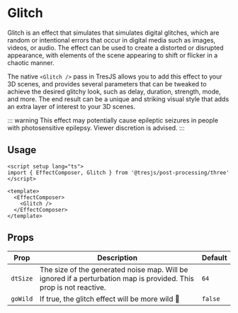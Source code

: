 # Glitch

<DocsDemo>
  <GlitchTreeDemo />
</DocsDemo>

Glitch is an effect that simulates that simulates digital glitches, which are random or intentional errors that occur in digital media such as images, videos, or audio. The effect can be used to create a distorted or disrupted appearance, with elements of the scene appearing to shift or flicker in a chaotic manner.

The native `<Glitch />` pass in TresJS allows you to add this effect to your 3D scenes, and provides several parameters that can be tweaked to achieve the desired glitchy look, such as delay, duration, strength, mode, and more. The end result can be a unique and striking visual style that adds an extra layer of interest to your 3D scenes.

::: warning
This effect may potentially cause epileptic seizures in people with photosensitive epilepsy. Viewer discretion is advised.
:::

## Usage

```vue
<script setup lang="ts">
import { EffectComposer, Glitch } from '@tresjs/post-processing/three'
</script>

<template>
  <EffectComposer>
    <Glitch />
  </EffectComposer>
</template>
```

## Props

| Prop    | Description                                                                                                        | Default |
|---------|--------------------------------------------------------------------------------------------------------------------|---------|
| `dtSize` | The size of the generated noise map. Will be ignored if a perturbation map is provided. This prop is not reactive. | `64`    |
| `goWild` | If true, the glitch effect will be more wild 🤪  | `false`
